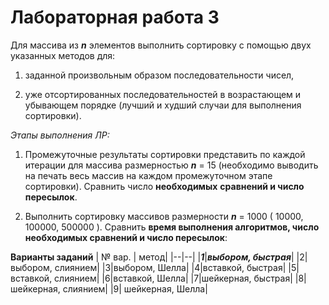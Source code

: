 # Лабораторная работа 3
Для массива из **_n_**  элементов выполнить сортировку с помощью двух указанных методов для:

1. заданной произвольным образом последовательности чисел,

2. уже отсортированных последовательностей в возрастающем и убывающем порядке (лучший и худший случаи для выполнения сортировки).

*Этапы выполнения ЛР:*

1. Промежуточные результаты сортировки представить по каждой итерации для массива размерностью **_n_**  = 15 (необходимо выводить на печать весь массив на каждом промежуточном этапе сортировки). Сравнить число **необходимых** **сравнений и число пересылок**.

2. Выполнить сортировку массивов размерности **_n_**  = 1000 ( 10000, 100000, 500000 ). Сравнить **время выполнения алгоритмов, число необходимых сравнений и число пересылок**:

**Варианты заданий**
| № вар. |  метод|
|--|--|
|**_1_**|**_выбором, быстрая_**|
|2|выбором, слиянием|
|3|выбором, Шелла|
|4|вставкой, быстрая|
|5|вставкой, слиянием|
|6|вставкой, Шелла|
|7|шейкерная, быстрая|
|8|шейкерная, слиянием|
|9| шейкерная, Шелла|